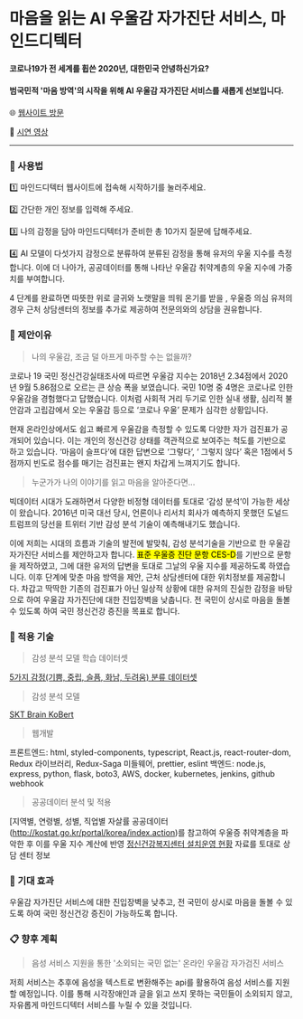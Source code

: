 # 마음을 읽는 AI 우울감 자가진단 서비스, 마인드디텍터


#### 코로나19가 전 세계를 휩쓴 2020년, 대한민국 안녕하신가요? 
#### 범국민적 '마음 방역'의 시작을 위해 AI 우울감 자가진단 서비스를 새롭게 선보입니다.

:globe_with_meridians: [웹사이트 방문](http://minddetector.me/)

:movie_camera: [시연 영상](http://minddetector.me/)
- - -
### :book: 사용법

:one: 마인드디텍터 웹사이트에 접속해 시작하기를 눌러주세요.

:two: 간단한 개인 정보를 입력해 주세요.

:three: 나의 감정을 담아 마인드디텍터가 준비한 총 10가지 질문에 답해주세요.

:four: AI 모델이 다섯가지 감정으로 분류하여 분류된 감정을 통해 유저의 우울 지수를 측정합니다. 이에 더 나아가, 공공데이터를 통해 나타난 우울감 취약계층의 우울 지수에 가중치를 부여합니다.

4 단계를 완료하면 따뜻한 위로 글귀와 노랫말을 띄워 온기를 받을 , 우울증 의심 유저의 경우 근처 상담센터의 정보를 추가로 제공하여 전문의와의 상담을 권유합니다.

### :eyes: 제안이유
> 나의 우울감, 조금 덜 아프게 마주할 수는 없을까?

코로나 19 국민 정신건강실태조사에 따르면 우울감 지수는 2018년 2.34점에서 2020년 9월 5.86점으로 오르는 큰 상승 폭을 보였습니다. 국민 10명 중 4명은 코로나로 인한 우울감을 경험했다고 답했습니다. 이처럼 사회적 거리 두기로 인한 실내 생활, 심리적 불안감과 고립감에서 오는 우울감 등으로 ‘코로나 우울’ 문제가 심각한 상황입니다.

현재 온라인상에서도 쉽고 빠르게 우울감을 측정할 수 있도록 다양한 자가 검진표가 공개되어 있습니다. 이는 개인의 정신건강 상태를 객관적으로 보여주는 척도를 기반으로 하고 있습니다. ‘마음이 슬프다’에 대한 답변으로 ‘그렇다’, ‘ 그렇지 않다’ 혹은 1점에서 5점까지 빈도로 점수를 매기는 검진표는 왠지 차갑게 느껴지기도 합니다.

> 누군가가 나의 이야기를 읽고 마음을 알아준다면...

빅데이터 시대가 도래하면서 다양한 비정형 데이터를 토대로 ‘감성 분석’이 가능한 세상이 왔습니다. 2016년 미국 대선 당시, 언론이나 리서치 회사가 예측하지 못했던 도널드 트럼프의 당선을 트위터 기반 감성 분석 기술이 예측해내기도 했습니다.

이에 저희는 시대의 흐름과 기술의 발전에 발맞춰, 감성 분석기술을 기반으로 한 우울감 자가진단 서비스를 제안하고자 합니다. <mark>표준 우울증 진단 문항 CES-D</mark>를 기반으로 문항을 제작하였고, 그에 대한 유저의 답변을 토대로 그날의 우울 지수를 제공하도록 하였습니다. 이후 단계에 맞춘 마음 방역을 제안, 근처 상담센터에 대한 위치정보를 제공합니다. 차갑고 딱딱한 기존의 검진표가 아닌 일상적 상황에 대한 유저의 진실한 감정을 바탕으로 하여 우울감 자가진단에 대한 진입장벽을 낮춥니다. 전 국민이 상시로 마음을 돌볼 수 있도록 하여 국민 정신건강 증진을 목표로 합니다.

### :musical_note: 적용 기술
> 감성 분석 모델 학습 데이터셋

[5가지 감정(기쁨, 중립, 슬픔, 화남, 두려움) 분류 데이터셋](https://github.com/lukasgarbas/nlp-text-emotion)

> 감성 분석 모델

[SKT Brain KoBert](https://github.com/SKTBrain/KoBERT)

> 웹개발

프론트엔드:  html, styled-components, typescript, React.js, react-router-dom, Redux 라이브러리, Redux-Saga 미들웨어, prettier, eslint
백엔드: node.js, express, python, flask, boto3, AWS, docker, kubernetes, jenkins, github webhook

> 공공데이터 분석 및 적용

[지역별, 연령별, 성별, 직업별 자살률 공공데이터(http://kostat.go.kr/portal/korea/index.action)를 참고하여 우울증 취약계층을 파악한 후 이를 우울 지수 계산에 반영
[정신건강복지센터 설치운영 현황](http://www.mohw.go.kr/upload/viewer/skin/doc.html?fn=1560908774347_20190619104614.hwp&rs=/upload/viewer/result/202012/) 자료를 토대로 상담 센터 정보 

### :high_brightness: 기대 효과
우울감 자가진단 서비스에 대한 진입장벽을 낮추고, 전 국민이 상시로 마음을 돌볼 수 있도록 하여 국민 정신건강 증진이 가능하도록 합니다.

### :clipboard: 향후 계획
> 음성 서비스 지원을 통한 '소외되는 국민 없는' 온라인 우울감 자가검진 서비스

저희 서비스는 추후에 음성을 텍스트로 변환해주는 api를 활용하여 음성 서비스를 지원할 예정입니다. 이를 통해 시각장애인과 글을 읽고 쓰지 못하는 국민들이 소외되지 않고, 자유롭게 마인드디텍터 서비스를 누릴 수 있을 것입니다.
